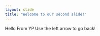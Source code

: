 ```yaml
---
layout: slide
title: "Welcome to our second slide!"
---
```

Hello From YP
Use the left arrow to go back!
